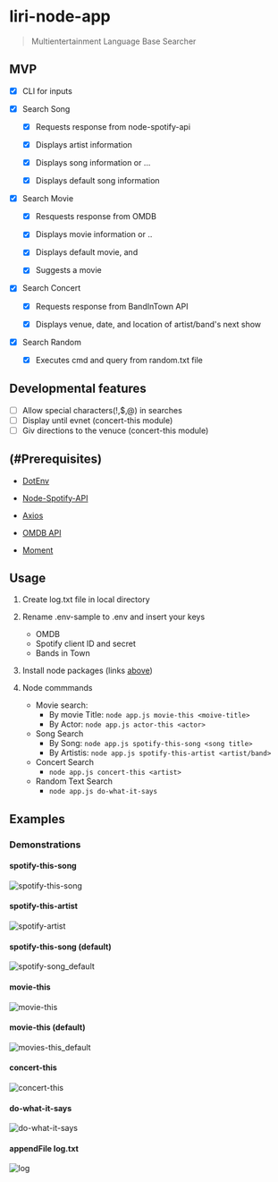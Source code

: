 # liri-node-app
  > Multientertainment Language Base Searcher


## MVP

- [x] CLI for inputs

- [x] Search Song

     - [x] Requests response from node-spotify-api

     - [x] Displays artist information
     
     - [x] Displays song information or ...

     - [x] Displays default song information 
      
- [x] Search Movie

     - [x] Resquests response from OMDB 
     
     - [X] Displays  movie information or ..

     - [x] Displays default movie, and

     - [x] Suggests a movie

- [x] Search Concert

     - [x] Requests response from BandInTown API
     
     - [x] Displays venue, date, and location of artist/band's next show

- [x] Search Random

     - [x] Executes cmd and query from random.txt file

## Developmental features
- [ ] Allow special characters(!,$,@) in searches
- [ ] Display until evnet (concert-this module)
- [ ] Giv directions to the venuce (concert-this module)

## (#Prerequisites)

   
   - [DotEnv](https://www.npmjs.com/package/dotenv)

   
   - [Node-Spotify-API](https://www.npmjs.com/package/node-spotify-api)

   
   - [Axios](https://www.npmjs.com/package/axios)

  
  - [OMDB API](http://www.omdbapi.com/)
  
  
  - [Moment](https://www.npmjs.com/package/moment)
  
 
  

## Usage

  1. Create log.txt file in local directory

  2. Rename .env-sample to .env and insert your keys
    
     - OMDB 
     - Spotify client ID and secret
     - Bands in Town

  4. Install node packages (links [above](#Prerequisites))
  
  5. Node commmands
     - Movie search:
          - By movie Title: ```node app.js movie-this <moive-title>```
          - By Actor: ```node app.js actor-this <actor>```
     - Song Search
          - By Song: ```node app.js spotify-this-song <song title>```
          - By Artistis: ```node app.js spotify-this-artist <artist/band>```
     - Concert Search
          - ```node app.js concert-this <artist>```
     - Random Text Search
          - ```node app.js do-what-it-says```

  

## Examples

### Demonstrations

#### spotify-this-song
![spotify-this-song](https://user-images.githubusercontent.com/52435014/66263888-1a26d380-e7c0-11e9-93b8-9a4e7a62b886.gif)

#### spotify-this-artist
![spotify-artist](https://user-images.githubusercontent.com/52435014/66264007-05980a80-e7c3-11e9-97ba-e0e31d561894.gif)

#### spotify-this-song (default)

![spotify-song_default](https://user-images.githubusercontent.com/52435014/66263981-86a2d200-e7c2-11e9-9dd6-c60836718a01.gif)

#### movie-this

![movie-this](https://user-images.githubusercontent.com/52435014/66264026-41cb6b00-e7c3-11e9-9322-ab294539e7b0.gif)

#### movie-this (default)

![movies-this_default](https://user-images.githubusercontent.com/52435014/66264030-51e34a80-e7c3-11e9-9c66-e8c46c15f56f.gif)

#### concert-this

![concert-this](https://user-images.githubusercontent.com/52435014/66264033-6293c080-e7c3-11e9-957d-080d75dddc6a.gif)

#### do-what-it-says

![do-what-it-says](https://user-images.githubusercontent.com/52435014/66264037-73443680-e7c3-11e9-9e62-f5b4be149f0e.gif)

#### appendFile log.txt

![log](https://user-images.githubusercontent.com/52435014/66264074-725fd480-e7c4-11e9-905e-a9146c25a7bf.gif)






